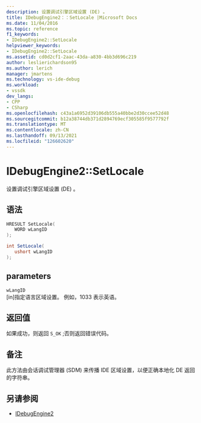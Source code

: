```yaml
---
description: 设置调试引擎区域设置 (DE) 。
title: IDebugEngine2：：SetLocale |Microsoft Docs
ms.date: 11/04/2016
ms.topic: reference
f1_keywords:
- IDebugEngine2::SetLocale
helpviewer_keywords:
- IDebugEngine2::SetLocale
ms.assetid: cd0d2cf1-2aac-43da-a830-4bb3d696c219
author: leslierichardson95
ms.author: lerich
manager: jmartens
ms.technology: vs-ide-debug
ms.workload:
- vssdk
dev_langs:
- CPP
- CSharp
ms.openlocfilehash: c43a1a6952d39106db555a40bbe2d30ccee52d48
ms.sourcegitcommit: b12a38744db371d2894769ecf305585f9577792f
ms.translationtype: MT
ms.contentlocale: zh-CN
ms.lasthandoff: 09/13/2021
ms.locfileid: "126602620"
---
```

# <a name="idebugengine2setlocale"></a>IDebugEngine2::SetLocale
设置调试引擎区域设置 (DE) 。

## <a name="syntax"></a>语法

```cpp
HRESULT SetLocale( 
   WORD wLangID
);
```

```csharp
int SetLocale( 
   ushort wLangID
);
```

## <a name="parameters"></a>parameters
`wLangID`\
[in]指定语言区域设置。 例如，1033 表示英语。

## <a name="return-value"></a>返回值
 如果成功，则返回 `S_OK` ;否则返回错误代码。

## <a name="remarks"></a>备注
 此方法由会话调试管理器 (SDM) 来传播 IDE 区域设置，以便正确本地化 DE 返回的字符串。

## <a name="see-also"></a>另请参阅
- [IDebugEngine2](../../../extensibility/debugger/reference/idebugengine2.md)
